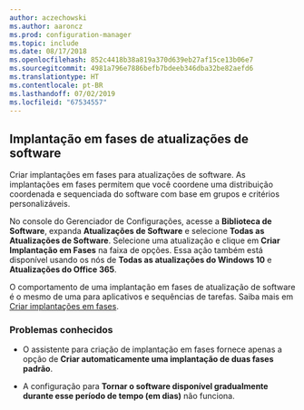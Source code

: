 ```yaml
---
author: aczechowski
ms.author: aaroncz
ms.prod: configuration-manager
ms.topic: include
ms.date: 08/17/2018
ms.openlocfilehash: 852c4418b38a819a370d639eb27af15ce13b06e7
ms.sourcegitcommit: 4981a796e7886befb7bdeeb346dba32be82aefd6
ms.translationtype: HT
ms.contentlocale: pt-BR
ms.lasthandoff: 07/02/2019
ms.locfileid: "67534557"
---
```

## <a name="bkmk_pod"></a> Implantação em fases de atualizações de software
<!--1358146-->

Criar implantações em fases para atualizações de software. As implantações em fases permitem que você coordene uma distribuição coordenada e sequenciada do software com base em grupos e critérios personalizáveis.

No console do Gerenciador de Configurações, acesse a **Biblioteca de Software**, expanda **Atualizações de Software** e selecione **Todas as Atualizações de Software**. Selecione uma atualização e clique em **Criar Implantação em Fases** na faixa de opções. Essa ação também está disponível usando os nós de **Todas as atualizações do Windows 10** e **Atualizações do Office 365**. 

O comportamento de uma implantação em fases de atualização de software é o mesmo de uma para aplicativos e sequências de tarefas. Saiba mais em [Criar implantações em fases](/sccm/osd/deploy-use/create-phased-deployment-for-task-sequence).


### <a name="known-issues"></a>Problemas conhecidos

- O assistente para criação de implantação em fases fornece apenas a opção de **Criar automaticamente uma implantação de duas fases padrão**.

- A configuração para **Tornar o software disponível gradualmente durante esse período de tempo (em dias)** não funciona.  



